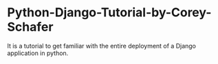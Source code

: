 # Python-Django-Tutorial-by-Corey-Schafer
It is a tutorial to get familiar with the entire deployment of a Django application in python.
